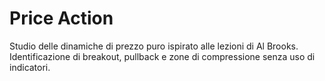 # Price Action

Studio delle dinamiche di prezzo puro ispirato alle lezioni di Al Brooks. Identificazione di breakout, pullback e zone di compressione senza uso di indicatori.
